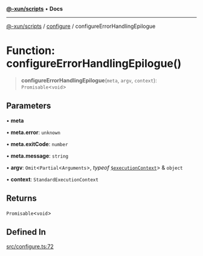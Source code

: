 [**@-xun/scripts**](../../README.md) • **Docs**

---

[@-xun/scripts](../../README.md) / [configure](../README.md) / configureErrorHandlingEpilogue

# Function: configureErrorHandlingEpilogue()

> **configureErrorHandlingEpilogue**(`meta`, `argv`, `context`): `Promisable`<`void`>

## Parameters

• **meta**

• **meta.error**: `unknown`

• **meta.exitCode**: `number`

• **meta.message**: `string`

• **argv**: `Omit`<`Partial`<`Arguments`>, _typeof_ [`$executionContext`](../variables/$executionContext.md)> & `object`

• **context**: `StandardExecutionContext`

## Returns

`Promisable`<`void`>

## Defined In

[src/configure.ts:72](https://github.com/Xunnamius/xscripts/blob/e9f020c2a756a49be6cdccf55d88b926dd2645e9/src/configure.ts#L72)
